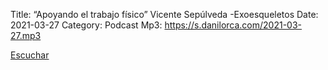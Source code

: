 Title: “Apoyando el trabajo físico” Vicente Sepúlveda -Exoesqueletos
Date: 2021-03-27
Category: Podcast
Mp3: https://s.danilorca.com/2021-03-27.mp3

<a href="https://s.danilorca.com/2021-03-27.mp3" type="audio/mpeg">
Escuchar
</a>
